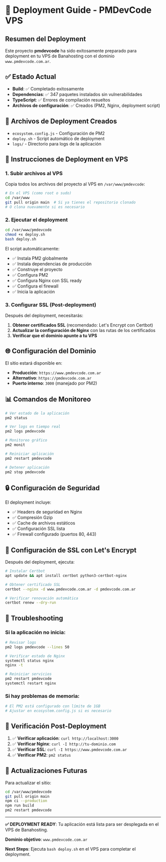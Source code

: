 # 🚀 Deployment Guide - PMDevCode VPS

## Resumen del Deployment

Este proyecto **pmdevcode** ha sido exitosamente preparado para deployment en tu VPS de Banahosting con el dominio `www.pmdevcode.com.ar`.

## ✅ Estado Actual

- **Build**: ✅ Completado exitosamente
- **Dependencias**: ✅ 347 paquetes instalados sin vulnerabilidades
- **TypeScript**: ✅ Errores de compilación resueltos
- **Archivos de configuración**: ✅ Creados (PM2, Nginx, deployment script)

## 📁 Archivos de Deployment Creados

- `ecosystem.config.js` - Configuración de PM2
- `deploy.sh` - Script automático de deployment
- `logs/` - Directorio para logs de la aplicación

## 🔧 Instrucciones de Deployment en VPS

### 1. Subir archivos al VPS

Copia todos los archivos del proyecto al VPS en `/var/www/pmdevcode`:

```bash
# En el VPS (como root o sudo)
cd /var/www
git pull origin main  # Si ya tienes el repositorio clonado
# O clona nuevamente si es necesario
```

### 2. Ejecutar el deployment

```bash
cd /var/www/pmdevcode
chmod +x deploy.sh
bash deploy.sh
```

El script automáticamente:
- ✅ Instala PM2 globalmente
- ✅ Instala dependencias de producción
- ✅ Construye el proyecto
- ✅ Configura PM2
- ✅ Configura Nginx con SSL ready
- ✅ Configura el firewall
- ✅ Inicia la aplicación

### 3. Configurar SSL (Post-deployment)

Después del deployment, necesitarás:

1. **Obtener certificados SSL** (recomendado: Let's Encrypt con Certbot)
2. **Actualizar la configuración de Nginx** con las rutas de los certificados
3. **Verificar que el dominio apunte a tu VPS**

## 🌐 Configuración del Dominio

El sitio estará disponible en:
- **Producción**: `https://www.pmdevcode.com.ar`
- **Alternativo**: `https://pmdevcode.com.ar`
- **Puerto interno**: `3000` (manejado por PM2)

## 📊 Comandos de Monitoreo

```bash
# Ver estado de la aplicación
pm2 status

# Ver logs en tiempo real
pm2 logs pmdevcode

# Monitoreo gráfico
pm2 monit

# Reiniciar aplicación
pm2 restart pmdevcode

# Detener aplicación
pm2 stop pmdevcode
```

## 🔒 Configuración de Seguridad

El deployment incluye:
- ✅ Headers de seguridad en Nginx
- ✅ Compresión Gzip
- ✅ Cache de archivos estáticos
- ✅ Configuración SSL lista
- ✅ Firewall configurado (puertos 80, 443)

## 📝 Configuración de SSL con Let's Encrypt

Después del deployment, ejecuta:

```bash
# Instalar Certbot
apt update && apt install certbot python3-certbot-nginx

# Obtener certificado SSL
certbot --nginx -d www.pmdevcode.com.ar -d pmdevcode.com.ar

# Verificar renovación automática
certbot renew --dry-run
```

## 🚨 Troubleshooting

### Si la aplicación no inicia:

```bash
# Revisar logs
pm2 logs pmdevcode --lines 50

# Verificar estado de Nginx
systemctl status nginx
nginx -t

# Reiniciar servicios
pm2 restart pmdevcode
systemctl restart nginx
```

### Si hay problemas de memoria:

```bash
# El PM2 está configurado con límite de 1GB
# Ajustar en ecosystem.config.js si es necesario
```

## 📱 Verificación Post-Deployment

1. ✅ **Verificar aplicación**: `curl http://localhost:3000`
2. ✅ **Verificar Nginx**: `curl -I http://tu-dominio.com`
3. ✅ **Verificar SSL**: `curl -I https://www.pmdevcode.com.ar`
4. ✅ **Verificar PM2**: `pm2 status`

## 🔄 Actualizaciones Futuras

Para actualizar el sitio:

```bash
cd /var/www/pmdevcode
git pull origin main
npm ci --production
npm run build
pm2 restart pmdevcode
```

---

**✅ DEPLOYMENT READY**: Tu aplicación está lista para ser desplegada en el VPS de Banahosting.

**Dominio objetivo**: `www.pmdevcode.com.ar`

**Next Steps**: Ejecuta `bash deploy.sh` en el VPS para completar el deployment.
